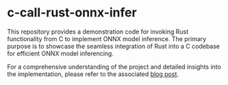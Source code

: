 # c-call-rust-onnx-infer

This repository provides a demonstration code for invoking Rust functionality from C to implement ONNX model inference. The primary purpose is to showcase the seamless integration of Rust into a C codebase for efficient ONNX model inferencing.

For a comprehensive understanding of the project and detailed insights into the implementation, please refer to the associated [blog post](https://easy-ai.org/2024/03/c%E8%B0%83%E7%94%A8rust-onnx%E9%A2%84%E6%B5%8B/).
